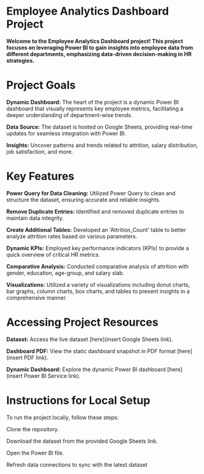 # Employee Analytics Dashboard Project

**Welcome to the Employee Analytics Dashboard project! This project focuses on leveraging Power BI to gain insights into employee data from different departments, 
emphasizing data-driven decision-making in HR strategies.**

# Project Goals
**Dynamic Dashboard:** The heart of the project is a dynamic Power BI dashboard that visually represents key employee metrics, facilitating a deeper understanding of department-wise trends.

**Data Source:** The dataset is hosted on Google Sheets, providing real-time updates for seamless integration with Power BI.

**Insights:** Uncover patterns and trends related to attrition, salary distribution, job satisfaction, and more.

# Key Features
**Power Query for Data Cleaning:** Utilized Power Query to clean and structure the dataset, ensuring accurate and reliable insights.

**Remove Duplicate Entries:** Identified and removed duplicate entries to maintain data integrity.

**Create Additional Tables:** Developed an 'Attrition_Count' table to better analyze attrition rates based on various parameters.

**Dynamic KPIs:** Employed key performance indicators (KPIs) to provide a quick overview of critical HR metrics.

**Comparative Analysis:** Conducted comparative analysis of attrition with gender, education, age-group, and salary slab.

**Visualizations:** Utilized a variety of visualizations including donut charts, bar graphs, column charts, box charts, and tables to present insights in a comprehensive manner.

# Accessing Project Resources
**Dataset:** Access the live dataset [here](insert Google Sheets link).

**Dashboard PDF:** View the static dashboard snapshot in PDF format [here](insert PDF link).

**Dynamic Dashboard:** Explore the dynamic Power BI dashboard [here](insert Power BI Service link).

# Instructions for Local Setup
To run the project locally, follow these steps:

Clone the repository.

Download the dataset from the provided Google Sheets link.

Open the Power BI file.

Refresh data connections to sync with the latest dataset
